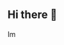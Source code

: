 ## Hi there 👋
Im
<!--
**IvanMartinezRomero/IvanMartinezRomero** is a ✨ _special_ ✨ repository because its `README.md` (this file) appears on your GitHub profile.

Here are some ideas to get you started:

I’m currently learning Computer Science
I’m looking for help with using GitHub in general
How to reach me: vansin2006@gmail.com
Pronouns: he/him
-->
